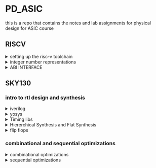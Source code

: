 # PD_ASIC
this is a repo that contains the notes and lab assignments for physical design for ASIC course
## RISCV
<details>
<summary>setting up the risc-v toolchain </summary>
1. the risc-v compiler version
![Screenshot from 2023-08-20 10-44-56]			(https://github.com/JiteshNayak2004/PD_ASIC/assets/117510555/fc1fce85-47da-4347-b615-43a5367c0af2)

2. writing and compiling a c program

~~~c
#include<stdio.h>

int main()
{
int i,sum=0,n=15;
for (i=1;i<=n;++i)
{
sum=sum+i;
}
printf("sum of numbers from i to %d is %d /n ",n,sum);
}
~~~
![Screenshot from 2023-08-20 11-01-39](https://github.com/JiteshNayak2004/PD_ASIC/assets/117510555/76e1d4a6-ad34-495b-b14e-a543886a484a)

3. assembly program equivalent of the above c program we wrote using
the risc-v compiler
![Screenshot from 2023-08-20 11-10-01](https://github.com/JiteshNayak2004/PD_ASIC/assets/117510555/f8eedd8f-0191-43fa-b1ee-50c693235359)
the -S flag tells the compiler to stop after assembly generation

![Screenshot from 2023-08-20 11-12-39](https://github.com/JiteshNayak2004/PD_ASIC/assets/117510555/fcab4a82-f31c-4278-a8e9-5f65051cc47f)
snippet of the first 25 lines  of the assembly code generated

4. spike simulation 
used to check whether the isntructions produced are right and we get the right output
![Screenshot from 2023-08-20 11-59-58](https://github.com/JiteshNayak2004/PD_ASIC/assets/117510555/1e6af2ce-e01d-4b9c-8b88-1f620d049ad2)

spike can also be used for debugging 
![Screenshot from 2023-08-20 12-01-59](https://github.com/JiteshNayak2004/PD_ASIC/assets/117510555/a455e3fe-aab6-4a0d-b3ef-8519375702d6)
</details>
<details>
<summary>integer number representations</summary>

let's write a c program that shows max and min length of an unsigned
64 bit integer
~~~
#include <stdio.h>
#include <math.h>

int main(){
	unsigned long long int max = (unsigned long long int) (pow(2,64) -1);
	unsigned long long int min = (unsigned long long int) (pow(2,64) *(-1));
	printf("lowest number represented by unsigned 64-bit integer is %llu\n",min);
	printf("highest number represented by unsigned 64-bit integer is %llu\n",max);
	return 0;
}
~~~
![Screenshot from 2023-08-20 12-08-52](https://github.com/JiteshNayak2004/PD_ASIC/assets/117510555/e5cf2d03-afaa-4465-9a64-825a18851ba6)

let's do the same for signed numbers

![Screenshot from 2023-08-20 12-17-19](https://github.com/JiteshNayak2004/PD_ASIC/assets/117510555/7d44944a-453a-4264-a737-f47a1a716f71)

</details>

<details>
<summary> ABI INTERFACE </summary>

## Application binary interface
ABI is a set of rules that tell us how binary code interacts with another binary code. 64 bit value can be loaded into the memory by 2 methods - little-endian and big-endian. Load instruction is used to transfer data from memory to a register. Store instruction is used to transfer data from register to memory. Add instruction performs addition operation on two registers. In RISC-V 64, we have 32 registers and their ABI names play a role in maintaining compatibility and facilitating communication between different software components
## Labwork using ABI function calls
c code for adding numbers 1 to 9 named prgm
~~~
#include <stdio.h>

extern int load(int x, int y);

int main(){
	int result = 0;
	int count = 9;
	result = load(0x0,count+1);
	printf("sum of numbers from 1 to 9 is %d \n",result);
}
~~~
the above c code in risc-v instruction set named load.s
~~~
.section .text
.global load
.type load, @function

load:
	add a4,a0,zero //initialize a4 with value 0x0
	add a2,a0,a1   //store value as 10 in a2, a1 has value 0xa from main function
	add a3,a0,zero //initialize a3 with value 0 
loop:   add a4,a3,a4   //incremental addition
	addi a3,a3,1   //increment a3 by 1
	blt a3,a2,loop //if a3 is lesser than a2 then pass through the loop again
	add a0,a4,zero //store final answer in a0
	ret
~~~

### compiling the c and assembly code
![Screenshot from 2023-08-22 15-15-22](https://github.com/JiteshNayak2004/PD_ASIC/assets/117510555/d1fb169f-3401-44bb-ba8a-3413b9d95dc0)

</details>

## SKY130

### intro to rtl design and synthesis
<details>
<summary>iverilog</summary>
1.the rtl design is the implementation of a spec and we check the
functionality by simulating the design in a simulator
2.the simulator we'd be using is iverilog
3.the design is a set of verilog codes that has implemented the spec
like say full adder implemented with a lot of sub-blocks
4.a testbench is the setup  to apply some inputs and check whether 
the design is working as required
5.how does the simulator work it looks for changes in input and responds to them if there is no change in ip no change in op
6.we provide a design file and a testbench corresponding to the design file to iverilog and it generates a vcd file
(value change dump)
7.this vcd file cannot be directly viewwed and we use this other application called gtkwave to view the vcd file


1.running iverilog and gtkwave
~~~
iverilog good_mux.v tb_good_mux.v 
./a.out
gtkwave tb_good_mux.vcd
~~~
snapshots of the execution

![Screenshot from 2023-08-27 22-07-08](https://github.com/JiteshNayak2004/PD_ASIC/assets/117510555/5a138dd9-bed7-4e78-9792-4cbac91ccc81)
![Screenshot from 2023-08-27 22-07-40](https://github.com/JiteshNayak2004/PD_ASIC/assets/117510555/7d05390b-e7f4-449f-bfcd-3efcdf202dd5)

2.verilog design and testbench codes that we executed
~~~
module good_mux (input i0 , input i1 , input sel , output reg y);
always @ (*)
begin
	if(sel)
		y <= i1;
	else 
		y <= i0;
end
endmodule
~~~

~~~
`timescale 1ns / 1ps
module tb_good_mux;
	// Inputs
	reg i0,i1,sel;
	// Outputs
	wire y;

        // Instantiate the Unit Under Test (UUT)
	good_mux uut (
		.sel(sel),
		.i0(i0),
		.i1(i1),
		.y(y)
	);

	initial begin
	$dumpfile("tb_good_mux.vcd");
	$dumpvars(0,tb_good_mux);
	// Initialize Inputs
	sel = 0;
	i0 = 0;
	i1 = 0;
	#300 $finish;
	end

always #75 sel = ~sel;
always #10 i0 = ~i0;
always #55 i1 = ~i1;
endmodule

~~~
</details>

<details>
<summary>yosys</summary>
1. yosys is a tool used to convert rtl to netlist it is called a synthesizer
2. we have a verilog design and have .lib file that contains the standard cells required for synthesis
given this to yosys it can generate a technology specific netlist
3. there is a read_verilog command to read design and read_liberty for the library file
and write_verilog to write out the netlist
4. now for checking whether the netlist generated is accurate we give the netlist and the testbench to iverilog
and we get a vcd file and use gtkwave to see the wave


1. what is rtl design it is the  behavioural representation  of the required specs using a hdl

but what we need is a hardware not code ?
the rtl design  is converted into gates and the connection are made between the gates and given out 
in a file called netlist this is done by a logic synthesizer such as yosys

rtl --> synthesis --> netlist

2. what is .lib it is a collection  of logical modules including basic gates etc it may contain modifications of the same gate	
![image](https://github.com/JiteshNayak2004/PD_ASIC/assets/117510555/b3cdbf1f-2186-4571-a49d-d0b08f2b9612)



3. we'd need fast gates cuz we wanna reduce t_comb as that is the only parameter that we can modify and play around with in sequential ckts
as tpcq,tccq etc are fixed values
4. the slow cells are required to address hold time issues
load in digital ckts are capacitance
faster the charging/discharging of capacitance lesser the delay
->to charge/discharge the capacitances faster, we need transistors capable of sourcing more current higher w/l
->wider transistors low delay but more area and power
->narrow transistors high delay but less area and power
5. what kinda cells to use faster slower medium depends on the constraints we set the synthesizer optimizes the best soln
in all parameters according to these constraints
![image](https://github.com/JiteshNayak2004/PD_ASIC/assets/117510555/4c7bb81a-c38e-4527-936e-77b0654f4fe9)

## yosys and logic synthesis
1. just typing out yosys in your shell will invoke yosys
![Screenshot from 2023-08-29 14-04-32](https://github.com/JiteshNayak2004/PD_ASIC/assets/117510555/fee9a105-6109-455b-85fb-fe418ed2a39e) 
2. now read the library using read_liberty -lib path
![Screenshot from 2023-08-29 14-14-40](https://github.com/JiteshNayak2004/PD_ASIC/assets/117510555/a52b4805-d60f-4fdf-a54c-d246223a3933)
3. now read design file using read_verilog path
![Screenshot from 2023-08-29 14-18-20](https://github.com/JiteshNayak2004/PD_ASIC/assets/117510555/0c30a230-1b97-4118-899c-7b958367f790)
4. synth -top module name to synthesize -top says that this is the top module
![Screenshot from 2023-08-29 14-22-00](https://github.com/JiteshNayak2004/PD_ASIC/assets/117510555/d6ae5f34-9a6b-4b03-80d0-b10716aa86d0)
the output of the synthesis displays the number of wires used, number of standard cells used and the name of them
5. generating the netlist
![Screenshot from 2023-08-29 14-24-29](https://github.com/JiteshNayak2004/PD_ASIC/assets/117510555/9b340817-44ce-47fd-9858-0d1483595bd1)
6. we can view the netlist by the show command
![Uploading Screenshot from 2023-08-29 14-25-00.png…]()
8. writing the netlist
![Screenshot from 2023-08-29 14-26-08](https://github.com/JiteshNayak2004/PD_ASIC/assets/117510555/0a637a30-fff1-489a-a596-ad9055e24509)
9. viewing the netlist
![Screenshot from 2023-08-29 14-28-29](https://github.com/JiteshNayak2004/PD_ASIC/assets/117510555/7c9f560a-4280-4e7e-8ab1-1689ba198d2f)

</details>

<details>
<summary>Timing libs</summary>
	
To view the contents inside the .lib file type the following command :
```
cd ASIC/sky130RTLDesignAndSynthesisWorkshop/lib/
gvim sky130_fd_sc_hd__tt_025C_1v80.lib
```
The name of the library file ("sky130_fd_sc_hd__tt_025C_1v80") means the following :

tt : indicates variations due to process and here it indicates Typical Process.
025C : indicates the variations due to temperatures where the silicon will be used.
1v80 : indicates the variations due to the voltage levels where the silicon will be incorporated.
One of the fundamental parameter stored within .lib files comprises PVT parameters, where P signifies Process, V represents Voltage, and T denotes Temperature. 

The variations in these parameters can cause significant changes in the performance of circuits.

1. Process Variation: During the manufacturing process, there may be some deviations in the transistor characteristics, causing non-uniformity across the semiconductor wafer. Critical parameters like oxide thickness, dopant concentration, and transistor dimensions experience alterations.

2. Voltage Variation: Voltage regulators might exhibit variability in their output voltage over time, inducing fluctuations in current and impacting the operational speed of circuits. 

3. Temperature Variation: The functionality of a semiconductor device is sensitive to changes in temperature, particularly at the internal junctions of the chip. 

Further it contains the technology that is used is CMOS for which delay are modelled  through table lookup. This file also defines the units for parameters like voltage, power, current, capacitance, and resistance. Within the .lib library, each standard cell consists a  set of parameters specific to that cell's features.

Consider the a2111oi gate whose parameters and verilog files is shown below:

1. here a21110i means and first 2 ips and or it with other inputs
2. we can check the verilog model of the file to understand functionality
3. Within the .lib file, sevetral parameters specific to this particular standard cell is given,
   - including leakage power values for every possible input combination,
   - specifications regarding pin type and pin capacitances,
   - internal power metrics,
   -  timing-related particulars,
   -  as well as area measurements and power-related specifics for the standard cells
4. Similarly for all the standard cells the parameters above mentioned is listed in the .lib file.

Consider the different versions of the same logic gate shown below:


In all the three the logic inferred is same but the area is different. Wider cells consume more power but delay wise it is less. The leakage power in the wider cell is more compared to the narrow cell which is depicted in the image .
</details>

<details>
<summary>Hiererchical Synthesis and Flat Synthesis</summary>

1. Hierarchical synthesis is breaking a comples modules into smaller more manageable sub-modules or blocks. Each of these sub-modules can be synthesized or designed independently before being integrated into the larger system.
2. This approach allows for efficient design, optimization, and verification of individual components while maintaining a structured and organized design process.
3. An illustration of the hierarchical synthesis is shown below 

Consider the verilog file multiple module which is given in the verilog_files directory

 ```
module sub_module2 (input a, input b, output y);
	assign y = a | b;
endmodule

module sub_module1 (input a, input b, output y);
	assign y = a&b;
endmodule


module multiple_modules (input a, input b, input c , output y);
	wire net1;
	sub_module1 u1(.a(a),.b(b),.y(net1));  //net1 = a&b
	sub_module2 u2(.a(net1),.b(c),.y(y));  //y = net1|c ,ie y = a&b + c;
endmodule
 ```

 In this case the module multiple_modules iinstantiates two sub_modules where the sub_module1 implements the AND gate and sub_module2 implemets the OR gate which are integrated in the multiple_modules.  Synthesis the multiple module using the sollowing commands:
 ```
 # Remove "#" if needed
 cd /home/jitesh/ASIC/sky130RTLDesignAndSynthesisWorkshop/verilog_files
 yosys
 read_liberty -lib ../lib/sky130_fd_sc_hd__tt_025C_1v80.lib 
 read_verilog 
 read_verilog multiple_modules.v 
 synth -top multiple_modules
 abc -liberty ../lib/sky130_fd_sc_hd__tt_025C_1v80.lib 
 show multiple_modules
 write_verilog multiple_modules_hier.v
 ``` 
 ___
 **Note:**</br>
 When using hierarchical design instead of enetering the ***show*** command to view the file ***show <module_name>*** must be otherwise yosys will generate the following error : "ERROR: For formats different than 'ps' or 'dot' only one module must be selected."
 ___
 
1. Yosys does not show the AND gate and OR gate in the synthesis instead it shows the submodule names the netlist also contains the AND and OR logic in separate submodules.
2. Some times yosys may optimize the design such that the OR gate will be created using NAND gates it is because the CMOS structure of the OR gate which is shown below has two pmos transistors stacked together the mobility of the holes is less than the mobility of the electrons
3. since mosfets are majority carrier devices and majority carrier of the pmos is holes it increases the delay hence it becomes a bad circuit. In NAND gate implementation only the nmos are stacked.


Flattening the hierarchy means simplifying the hierarchical structure of a design by collapsing or merging lower-level modules or blocks into a single, unified representation. In yosys the flattening can be done with ***flat*** command. Yosys illustration of flattening the hiererchy.

```
 cd /home/kanish/ASIC/sky130RTLDesignAndSynthesisWorkshop/verilog_files
 yosys
 read_liberty -lib ../lib/sky130_fd_sc_hd__tt_025C_1v80.lib 
 read_verilog 
 read_verilog multiple_modules.v 
 synth -top multiple_modules
 abc -liberty ../lib/sky130_fd_sc_hd__tt_025C_1v80.lib 
 flatten
 show
 write_verilog multiple_modules_flat.v
```

The flatten command breaks the hierarchy and makes the design into a single module by creating AND and OR gates for the logics inferred by the submodule which is shown in the images above.

### **Synthesising a Submodule :**
Suppose a multiplier design needs to be used in numerous instances. Rather than undergoing synthesis six times independently, the preferred approach is to synthesize it once and then duplicate it within the primary module. Using module-level synthesis becomes advantageous when dealing with multiple occurrences of identical modules. Another reason for synthesizing submodule is to follow the principle of divide and conque for extensive designs that may not be optimized effectively, synthesizing the design module by module ensures that each module is effectively optimized.

**Steps to synthesis submodule :**

```
cd /home/kanish/ASIC/sky130RTLDesignAndSynthesisWorkshop/verilog_files
yosys
read_liberty -lib ../lib/sky130_fd_sc_hd__tt_025C_1v80.lib 
read_verilog multiple_modules.v 
synth -top sub_module
abc -liberty ../lib/sky130_fd_sc_hd__tt_025C_1v80.lib 
show
```
</details>



<details>
<summary> flip flops </summary>

1. A flip-flop is a fundamental sequential synchronous electronic circuit that is capable of storing information a single flip-flop can store 1- bit of information and several flip-flops can be grouped together to form registers and memory that can store multiple bits of information.
2. There are several types of flip-flops like JK flip-flop, D flip-flop, T flip-flop and SR flip-flop but D flip-flop is widely and most commanly used since it transmits the input data to the output without performing any modifications.
3. A D flop-flop needs two inputs : data and clock. The flip-flop can be positive-edge triggered or negative-edge triggered i.e, the output makes transition during the rising edge of the clock pulse if it is positive-edge triggered and if the output makes transition during the falling edge of the clock pulse then it is said to be negative- edge triggered.

### **Need of flip-flops**</br>
In any electronic circuit there will always be an propagation delay. These delays may cause glitches in the output which may cause the output state to change when it is not supposed to. Glitches are unwanted transitions in the output. As an illustration consider the circuit shown below:

1. The propagation delay of the OR gate is 1ns and AND gate is 2ns. Initially a,b,c are 0,0,1 and the internal node i0 is 0 and the output Y is high.
2. At t=0ns there is change in the inputs a,b,c becomes 1,1,0. because of the propagation delays of the AND gate and OR gate at t=1ns the output node transits from high to low and since the input to the OR gate both i0 and c are 0.
3. At t=2ns the internal node i0 transists from 0 to 1 and  the inputs to the OR gate becomes 1 and 0. Since the propagation delay of the OR gate is 1ns the output Y becomes high at 3ns and remains stable. Between 1ns and 3ns the output made an unwanted change in the transition resulting in a glitch.  

In order to avoid the glitches a D flip-flop can be connected at the output so that the output will change only at the rising or falling edge of the clock. As mentioned earlier flip-flops generally needs two inputs: data and clock. But the problem is the initial state of the flip-flop is unknown. So in order to set the initial value of the flip-flop, two more inputs are provided : preset/set and reset. These additional inputs can be synchronous with clock or asynchronous with clock.

**Steps to simulate and generate the netlist for the below designs**

Simulation steps :
```
iverilog <rtl_name.v> <tb_name.v>
./a.out
gtkwave <dump_file_name.vcd>
```

Generating netlist steps :
```
# Remove "#" if needed
yosys
read_liberty -lib ../lib/sky130_fd_sc_hd__tt_025C_1v80.lib  
read_verilog <module_name.v> 
synth -top <top_module_name>
dfflibmap -liberty ../lib/sky130_fd_sc_hd__tt_025C_1v80.lib 
abc -liberty ../lib/sky130_fd_sc_hd__tt_025C_1v80.lib 
show
write_verilog -noattr <netlist_name.v>
```

___
***Note***:</br>
**dfflibmap** - technology mapping of flip-flops</br>
dfflibmap  -liberty - Maps internal flip-flop cells to the flip-flop cells in the technology library specified in the given liberty file.

Generally in the flow there will be a separate .lib file for the flip-flops which needs to be used with the dfflibmap command.
___

### **Illustration of Different types of Flip-flop** 
**1. D flip-flop with Synchronous reset**</br>
A D flip-flop with synchronous reset  combines the functionality of a D flip-flop with the ability to reset its state synchronously. This means that the flip-flop's stored value can be reset to 0 or low state based on a clock signal and a reset input, ensuring that the reset operation occurs when the clock signal transits.
The verilog code, simulation and synthesis results are shown below:
```
module dff_syncres ( input clk , input async_reset , input sync_reset , input d , output reg q );
always @ (posedge clk )
begin
	if (sync_reset)
		q <= 1'b0;
	else	
		q <= d;
end
endmodule
```



**2. D flip-flop with Asynchronous reset**</br>
A D flip-flop with asynchronous reset combines the functionality of a D flip-flop with the ability to reset its state asynchronously. This means that the flip-flop's stored value can be reset to 0 or low state regardless of the clock signal's state.
The verilog code, simulation and synthesis results are shown below:
```
module dff_asyncres ( input clk ,  input async_reset , input d , output reg q );
always @ (posedge clk , posedge async_reset)
begin
	if(async_reset)
		q <= 1'b0;
	else	
		q <= d;
end
endmodule
```



**3. D flip-flop with Asynchronous set**</br>
A D flip-flop with asynchronous set combines the functionality of a D flip-flop with the ability to set its state asynchronously. This means that the flip-flop's stored value can be set to 1 or high state regardless of the clock signal's state.
The verilog code, simulation and synthesis results are shown below:

```
module dff_async_set ( input clk ,  input async_set , input d , output reg q );
always @ (posedge clk , posedge async_set)
begin
	if(async_set)
		q <= 1'b1;
	else	
		q <= d;
end
endmodule
```


**4. D flip-flop with Asynchronous and Synchronous reset**</br>
A D flip-flop with both asynchronous and synchronous reset that combines the features of a D flip-flop with the ability to reset its state using either an asynchronous reset input or a synchronous reset input. This provides flexibility in resetting the flip-flop's state under different conditions.

The verilog code, simulation and synthesis results are shown below:

```
module dff_asyncres_syncres ( input clk , input async_reset , input sync_reset , input d , output reg q );
always @ (posedge clk , posedge async_reset)
begin
	if(async_reset)
		q <= 1'b0;
	else if (sync_reset)
		q <= 1'b0;
	else	
		q <= d;
end
endmodule
```


### **Optimizations**
During synthesis yosys will perform optimisations based on the logic that is being designed. An illustration of the yosys optimization is given below:

**1. Optimisation Example 1**

Consider the verilog design given below:
```
module mul2 (input [2:0] a, output [3:0] y);
	assign y = a * 2;
endmodule
```
This code performs multiplication of the input number by 2. Since the input is 3-bit binary number all the input and output combinations are as follows:
| a2 a1 a0  |y3 y2 y1 y0   |
|:---:|:---:|
| 0 0 0 | 0 0 0 0  |
| 0 0 1 | 0 0 1 0  |
| 0 1 0 | 0 1 0 0  |
| 0 1 1 | 0 1 1 0  |
| 1 0 0 | 1 0 0 0  |
| 1 0 1 | 1 0 1 0  |
| 1 1 0 | 1 1 0 0  |
| 1 1 1 | 1 1 1 0  |

y0 is always 0 and the code doesn't need any hardware and it only needs the proper wiring of the input bits to the output and grounding the bit y0. The netlist of the design is shown below:


**2. Optimisation Example 2**

Consider the verilog design given below:
```
module mult8 (input [2:0] a , output [5:0] y);
	assign y = a * 9;
endmodule
```
In this design the 3-bit input number "a" is multiplied by 9 i.e.,(a*9) which can be re-written as (a\*8) + a . The term (a\*8) is nothing but a left shifting the number a by three bits. Consider that a = a2 a1 a0. (a\*8) results in a2 a1 a0 0 0 0. (a\*9)=(a\*8)+a = a2 a1 a0 a2 a1 a0 = aa(in 6 bit format). Hence in this case no hardware realization is required. The synthesized netlist of this design is shown below:

</details>

### combinational and sequential optimizations
<details>
<summary>combinational optimizations</summary>

### **Logic Optimisations**
In a broader context, Digital electronics encompasses two types of optimisations: Combinational and Sequential optimisations. These optimisations are done inorder to achieve designs that are efficient in terms of area, power, and performance.

### **Combinational Optimisations**
The techniques used for optimising the combinational Circuits are as follows:
1. Constant Propagation (Direct Optimisation)
2. Boolean Logic Optimisation (using K-Map or Quine McCluskey method)

#### **1. Constant Propagation Illustration**
Consider the combinational circuit shown below :

The boolean logic inferred is Y = ((AB)+C)'. If A is always tied to ground i.e., A = 0, then the expression will always evaluate to C'. In this case instead of having a AND gate and a NOR gate the circuit can be simplified by using a single NOT gate with C as its input. Even though both of then represent the same logic since the number of transistors used in the optimised design is less compared to that of the given circuit which shown in the above figure. The transistor level implementation of the given circuit and the optimised circuit is shown below :


The circuit that is given is implemented in NAND logic in order to prevent the stacking of the pmos. The transistor implementation clearly demonstrates a reduction in the required number of transistors for designing, decreasing from 12 to 2 in the optimised design. This will result in reduced power consumption and occuppies less area.

#### **2. Boolean Logic Optimisation Illustration**
Consider the verilog statement below : 
```
assign y = a?(b?c:(c?a:0)):(!c);
```
The ternary operator **(?:)** will realize a mux upon synthesis. The combinational circuit that corresponds to the above statement is shown below:


This circuit can be optimised by writing the equivalent expression (or function) in boolean variables and minimising the function that will result in more optimised design which is shown below:


### **Illustration of Combinational Optimizsation:**

**Steps to generate the netlist for the below designs**

Generating netlist steps :
```
# Remove "#" if needed
yosys
read_liberty -lib ../lib/sky130_fd_sc_hd__tt_025C_1v80.lib  
read_verilog <module_name.v> 
synth -top <top_module_name>
# flatten # Use if multiple modules are present
opt_clean -purge
abc -liberty ../lib/sky130_fd_sc_hd__tt_025C_1v80.lib 
show
write_verilog -noattr <netlist_name.v>
```

___
**opt_clean** - remove unused cells and wires. The ***-purge*** switch removes internal nets if they have a public name. This command identifies wires and cells that are unused and removes them.  This command can be used to clean up after the commands that do the actual work.
___

#### **Example 1**
The verilog code for the example 1 is given below :
```
module opt_check (input a , input b , output y);
	assign y = a?b:0;
endmodule
```
The above code infers a multiplexer as shown below :

Since one of the inputs of the multiplexer is always connected to the ground it will infer an AND gate on optimisation.



The synthesis result and the netlist are shown below :



#### **Example 2**
The verilog code for the example 2 is given below :
```
module opt_check2 (input a , input b , output y);
	assign y = a?1:b;
endmodule
```
The above code infers a multiplexer as shown below :



Since one of the inputs of the multiplexer is always connected to the logic 1 it will infer an OR gate on optimisation. The OR gate will be NAND implementation since NOR gate has stacked pmos while NAND implementation has stacked nmos.



The synthesis result and the netlist are shown below :




#### **Example 3**
The verilog code for the example 3 is given below :
```
module opt_check3 (input a , input b, input c , output y);
	assign y = a?(c?b:0):0;
endmodule
```
The above code infers two multiplexers as shown below : 



On optimisation the above design becomes a 3 input AND gate as shown below :



The synthesis result and the netlist are shown below :



#### **Example 4**
The verilog code for the example 4 is given below :
```
module opt_check3 (input a , input b, input c , output y);
	assign y = a?(c?b:0):0;
endmodule
```
The above code infers two multiplexers as shown below : 



On optimisation the above design becomes a 2 input XNOR gate as shown below :



The synthesis result and the netlist are shown below :


#### **Example 5**
The verilog code for the example 5 is given below :
```
module sub_module1(input a , input b , output y);
 assign y = a & b;
endmodule


module sub_module2(input a , input b , output y);
 assign y = a^b;
endmodule


module multiple_module_opt(input a , input b , input c , input d , output y);
wire n1,n2,n3;

sub_module1 U1 (.a(a) , .b(1'b1) , .y(n1));
sub_module2 U2 (.a(n1), .b(1'b0) , .y(n2));
sub_module2 U3 (.a(b), .b(d) , .y(n3));

assign y = c | (b & n1); 


endmodule
```

The circuit inferred by the code is shown below : 



On optimisation the above design becomes a AND OR gate as shown below :



The synthesis result and the netlist are shown below :




#### **Example 6**
The verilog code for the example 6 is given below :
```
module sub_module(input a , input b , output y);
 assign y = a & b;
endmodule



module multiple_module_opt2(input a , input b , input c , input d , output y);
wire n1,n2,n3;

sub_module U1 (.a(a) , .b(1'b0) , .y(n1));
sub_module U2 (.a(b), .b(c) , .y(n2));
sub_module U3 (.a(n2), .b(d) , .y(n3));
sub_module U4 (.a(n3), .b(n1) , .y(y));


endmodule
```

The circuit inferred by the code is shown below : 



On optimisation the above design becomes a direct connection of ground (logic 0) to output as shown below :



The synthesis result and the netlist are shown below :







</details>

<details>
<summary>sequential optimizations</summary>

 ### **Sequential Optimisations**
The sequential logic optimisations techniques are broadly classified into two categories :
1. Basic Techniques
	a. Sequential Constant Propagation
2. Advanced Techniques
	a. State Optimisation
	b. Retiming
	c. Sequential Logic Cloning (Floor aware Synthesis)

#### **1. Sequential Constant Propagation**
Consider the sequential circuit shown below :



The D flip-flop shown in the figure is positive edge triggered with asynchronous reset and the data input D is always tied to the ground (i.e, low state or logic 0). When reset is applied the output of the flop becomes low and if reset it deasserted the output of the flop still remains low. Hence one of the input to the NAND gate is always low resulting in the output Y to be always in high stae (logic 1 or VDD). Hence the optimised version of this circuit is connecting the output port Y directly to VDD i.e., the supply voltage.

___
***Note***: </br>
Consider the circuit shown below :


This circuit is similar to the one that is discussed above except that it doesn't have asynchronous reset instead it has asynchronous set. When the set input is logic 1 then output of the flop i.e., Q becomes high otherwise Q follows D input which is logic 0. This circuit can't be optimised like the previous circuit discussed in the above section. Consider the waveform between timestamp 1 and timestamp 2, the set pin is deasserted before the rising edge of the clock. The output Q remains high until the next rising edge even though the set input is deasseretd. The output of thr flop Q makes transition only at timestamp2. Therefore set input must be considered as Q'. This circuit can't be optimised.
___

#### **2. State Optimisation**
State optimization refers to the process of minimizing the number of unused states in a digital circuit's state machine.

#### **3. Sequential Logic Cloning**
Sequential logic cloning is used to replicate or clone a portion of a sequential logic circuit while maintaining its functionality and behavior. The goal is to exploit the benefits of parallelism and redundancy while ensuring that the cloned circuit produces identical outputs to the original circuit for the same inputs.
This technique is commonly employed in various scenarios such as redundancy for fault tolerance, speed improvement, and power optimization. This technique is generally used when a physical aware synthesis is done.

Consider the circuit shown below : 



Consider flop A has large positive slack. The flops B and C are far from flop A. Hence there will be a large routing delay from A to B and A to C. To avoid this flop A and the combinational logic 2 is replicated  or cloned in the paths of B and C as shown in the figure below. Since flop A has large positive slack the delay introduced because of the cloning will be compensated and the further delay in the circuit is mainly depended on flop B and flop C.



#### **4. Retiming**
Retiming  used to improve the performance interms of better timing characteristics by repositioning the registers (flip-flops) within the circuit without altering its functionality. In a digital circuit, registers (flip-flops) are used to store intermediate results and control the flow of data. The placement of these registers can significantly impact the circuit's overall performance, including its critical path delay, clock frequency, and power consumption. Retiming aims to optimize these factors by moving registers to appropriate locations within the circuit.

Consider the circuit shown below :


Consider the C-Q delay and set up time is 0ns. The combinational circuits have finite amount of the propagation delay. The maximum clock frequency with which the circuit operates depends on the propagation delay of the combinational logic. From flop A to B the propagation delay is 5ns and the maximum frequency with which this portion of circuit can be operated is 200MHz. Fom flop B to C the propagation delay is 2ns and the maximum frequency with which this portion of circuit can be operated is 500MHz. The effective frequency is minimum of the both which is 200MHz.

Suppose some part of the logic from combinational circuit between flop B and C is placed with the combinational circuit between the flop A and flop B in such a way that the propagation delay of the circuit between flop A and flop is reduced while propagation delay between flop B and flop C is increased by a small amount as show below :


The maximum frequency with which the portion of circuit between A and B can be operated is 250MHz and the maximum frequency with which the portion of circuit between B and C can be operated is 333MHz. The effective frequency is minimum of the both which is 250MHz. Thus the effective maximum frequency has increased after performing the retiming.

</details>














